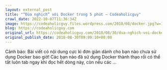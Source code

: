 ```yaml
---
layout: external_post
title: "“Đùa nghịch” với Docker trong 5 phút – Codeaholicguy"
crawl_date: 2022-10-07T11:36:34Z
image: https://codeaholicguy.files.wordpress.com/2018/08/docker.jpg?w=1200
blog: https://codeaholicguy.com
original_url: https://codeaholicguy.com/2018/08/30/dua-nghich-voi-docker-trong-5-phut/
original_publish_date: 2018-08-30T09:09:10+00:00
---
```


Cảnh báo: Bài viết có nội dung cực kì đơn giản dành cho bạn nào chưa sử dụng Docker bao giờ! Các bạn nào đã sử dụng Docker thành thạo rồi có thể tắt luôn tab ngay khi đọc hết dòng này, còn nếu các …